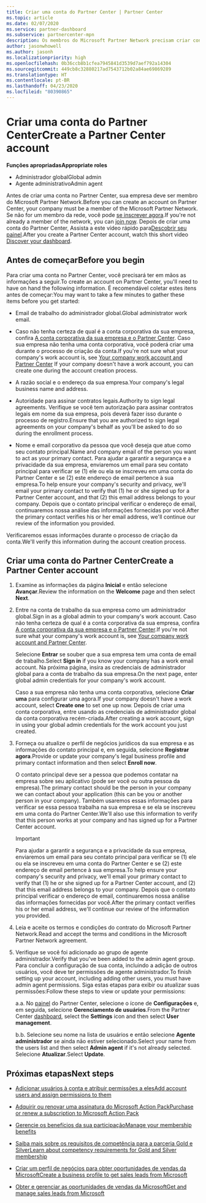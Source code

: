 ```yaml
---
title: Criar uma conta do Partner Center | Partner Center
ms.topic: article
ms.date: 02/07/2020
ms.service: partner-dashboard
ms.subservice: partnercenter-mpn
description: Os membros do Microsoft Partner Network precisam criar contas do Partner Center para gerenciar seus benefícios e competências de rede e criar um perfil de negócios.
author: jasonwhowell
ms.author: jasonh
ms.localizationpriority: high
ms.openlocfilehash: 0b36ccb8b1cfea7945841d3539d7aef792a14304
ms.sourcegitcommit: 449cb8c32880217ad7543712b02a84ae69869289
ms.translationtype: HT
ms.contentlocale: pt-BR
ms.lasthandoff: 04/23/2020
ms.locfileid: "80390865"
---
```

# <a name="create-a-partner-center-account"></a><span data-ttu-id="7ad4a-103">Criar uma conta do Partner Center</span><span class="sxs-lookup"><span data-stu-id="7ad4a-103">Create a Partner Center account</span></span>

<span data-ttu-id="7ad4a-104">**Funções apropriadas**</span><span class="sxs-lookup"><span data-stu-id="7ad4a-104">**Appropriate roles**</span></span>

- <span data-ttu-id="7ad4a-105">Administrador global</span><span class="sxs-lookup"><span data-stu-id="7ad4a-105">Global admin</span></span>
- <span data-ttu-id="7ad4a-106">Agente administrativo</span><span class="sxs-lookup"><span data-stu-id="7ad4a-106">Admin agent</span></span>

<span data-ttu-id="7ad4a-107">Antes de criar uma conta no Partner Center, sua empresa deve ser membro do Microsoft Partner Network.</span><span class="sxs-lookup"><span data-stu-id="7ad4a-107">Before you can create an account on Partner Center, your company must be a member of the Microsoft Partner Network.</span></span> <span data-ttu-id="7ad4a-108">Se não for um membro da rede, você pode [se inscrever agora](https://partner.microsoft.com/commercial#).</span><span class="sxs-lookup"><span data-stu-id="7ad4a-108">If you're not already a member of the network, you can [join now](https://partner.microsoft.com/commercial#).</span></span> <span data-ttu-id="7ad4a-109">Depois de criar uma conta do Partner Center, Assista a este vídeo rápido para[Descobrir seu painel](https://vimeo.com/290338211).</span><span class="sxs-lookup"><span data-stu-id="7ad4a-109">After you create a Partner Center account, watch this short video [Discover your dashboard](https://vimeo.com/290338211).</span></span>

## <a name="before-you-begin"></a><span data-ttu-id="7ad4a-110">Antes de começar</span><span class="sxs-lookup"><span data-stu-id="7ad4a-110">Before you begin</span></span>

<span data-ttu-id="7ad4a-111">Para criar uma conta no Partner Center, você precisará ter em mãos as informações a seguir.</span><span class="sxs-lookup"><span data-stu-id="7ad4a-111">To create an account on Partner Center, you'll need to have on hand the following information.</span></span> <span data-ttu-id="7ad4a-112">É recomendável coletar estes itens antes de começar:</span><span class="sxs-lookup"><span data-stu-id="7ad4a-112">You may want to take a few minutes to gather these items before you get started:</span></span>

-   <span data-ttu-id="7ad4a-113">Email de trabalho do administrador global.</span><span class="sxs-lookup"><span data-stu-id="7ad4a-113">Global administrator work email.</span></span>

-   <span data-ttu-id="7ad4a-114">Caso não tenha certeza de qual é a conta corporativa da sua empresa, confira [A conta corporativa da sua empresa e o Partner Center](azure-active-directory-tenants-and-partner-center.md). Caso sua empresa não tenha uma conta corporativa, você poderá criar uma durante o processo de criação da conta.</span><span class="sxs-lookup"><span data-stu-id="7ad4a-114">If you're not sure what your company's work account is, see [Your company work account and Partner Center](azure-active-directory-tenants-and-partner-center.md) If your company doesn't have a work account, you can create one during the account creation process.</span></span> 

-   <span data-ttu-id="7ad4a-115">A razão social e o endereço da sua empresa.</span><span class="sxs-lookup"><span data-stu-id="7ad4a-115">Your company's legal business name and address.</span></span>  

-   <span data-ttu-id="7ad4a-116">Autoridade para assinar contratos legais.</span><span class="sxs-lookup"><span data-stu-id="7ad4a-116">Authority to sign legal agreements.</span></span> <span data-ttu-id="7ad4a-117">Verifique se você tem autorização para assinar contratos legais em nome da sua empresa, pois deverá fazer isso durante o processo de registro.</span><span class="sxs-lookup"><span data-stu-id="7ad4a-117">Ensure that you are authorized to sign legal agreements on your company's behalf as you'll be asked to do so during the enrollment process.</span></span>

-   <span data-ttu-id="7ad4a-118">Nome e email corporativo da pessoa que você deseja que atue como seu contato principal.</span><span class="sxs-lookup"><span data-stu-id="7ad4a-118">Name and company email of the person you want to act as your primary contact.</span></span> <span data-ttu-id="7ad4a-119">Para ajudar a garantir a segurança e a privacidade da sua empresa, enviaremos um email para seu contato principal para verificar se (1) ele ou ela se inscreveu em uma conta do Partner Center e se (2) este endereço de email pertence à sua empresa.</span><span class="sxs-lookup"><span data-stu-id="7ad4a-119">To help ensure your company's security and privacy, we'll email your primary contact to verify that (1) he or she signed up for a Partner Center account, and that (2) this email address belongs to your company.</span></span> <span data-ttu-id="7ad4a-120">Depois que o contato principal verificar o endereço de email, continuaremos nossa análise das informações fornecidas por você.</span><span class="sxs-lookup"><span data-stu-id="7ad4a-120">After the primary contact verifies his or her email address, we'll continue our review of the information you provided.</span></span>

<span data-ttu-id="7ad4a-121">Verificaremos essas informações durante o processo de criação da conta.</span><span class="sxs-lookup"><span data-stu-id="7ad4a-121">We'll verify this information during the account creation process.</span></span> 
 
## <a name="create-a-partner-center-account"></a><span data-ttu-id="7ad4a-122">Criar uma conta do Partner Center</span><span class="sxs-lookup"><span data-stu-id="7ad4a-122">Create a Partner Center account</span></span>

1.  <span data-ttu-id="7ad4a-123">Examine as informações da página **Inicial** e então selecione **Avançar**.</span><span class="sxs-lookup"><span data-stu-id="7ad4a-123">Review the information on the **Welcome** page and then select **Next**.</span></span>

2.  <span data-ttu-id="7ad4a-124">Entre na conta de trabalho da sua empresa como um administrador global.</span><span class="sxs-lookup"><span data-stu-id="7ad4a-124">Sign in as a global admin to your company's work account.</span></span> <span data-ttu-id="7ad4a-125">Caso não tenha certeza de qual é a conta corporativa da sua empresa, confira [A conta corporativa da sua empresa e o Partner Center](azure-active-directory-tenants-and-partner-center.md).</span><span class="sxs-lookup"><span data-stu-id="7ad4a-125">If you're not sure what your company's work account   is, see [Your company work account and Partner Center](azure-active-directory-tenants-and-partner-center.md).</span></span>

    <span data-ttu-id="7ad4a-126">Selecione **Entrar** se souber que a sua empresa tem uma conta de email de trabalho.</span><span class="sxs-lookup"><span data-stu-id="7ad4a-126">Select **Sign in** if you know your company has a work email account.</span></span> <span data-ttu-id="7ad4a-127">Na próxima página, insira as credenciais de administrador global para a conta de trabalho da sua empresa.</span><span class="sxs-lookup"><span data-stu-id="7ad4a-127">On the next page, enter global admin credentials for your company's work account.</span></span> 

    <span data-ttu-id="7ad4a-128">Caso a sua empresa não tenha uma conta corporativa, selecione **Criar uma** para configurar uma agora.</span><span class="sxs-lookup"><span data-stu-id="7ad4a-128">If your company doesn't have a work account, select **Create one** to set one up now.</span></span> <span data-ttu-id="7ad4a-129">Depois de criar uma conta corporativa, entre usando as credenciais de administrador global da conta corporativa recém-criada.</span><span class="sxs-lookup"><span data-stu-id="7ad4a-129">After creating a work account, sign in using your global admin credentials for the work account you just created.</span></span>

3.  <span data-ttu-id="7ad4a-130">Forneça ou atualize o perfil de negócios jurídicos da sua empresa e as informações do contato principal e, em seguida, selecione **Registrar agora**.</span><span class="sxs-lookup"><span data-stu-id="7ad4a-130">Provide or update your company's legal business profile and primary contact information and then select **Enroll now**.</span></span> 

    <span data-ttu-id="7ad4a-131">O contato principal deve ser a pessoa que podemos contatar na empresa sobre seu aplicativo (pode ser você ou outra pessoa da empresa).</span><span class="sxs-lookup"><span data-stu-id="7ad4a-131">The primary contact should be the person in your company we can contact about your application (this can be you or another person in your company).</span></span> <span data-ttu-id="7ad4a-132">Também usaremos essas informações para verificar se essa pessoa trabalha na sua empresa e se ela se inscreveu em uma conta do Partner Center.</span><span class="sxs-lookup"><span data-stu-id="7ad4a-132">We'll also use this information to verify that this person works at your company and has signed up for a Partner Center account.</span></span>

    > [!IMPORTANT]  
    > <span data-ttu-id="7ad4a-133">Para ajudar a garantir a segurança e a privacidade da sua empresa, enviaremos um email para seu contato principal para verificar se (1) ele ou ela se inscreveu em uma conta do Partner Center e se (2) este endereço de email pertence à sua empresa.</span><span class="sxs-lookup"><span data-stu-id="7ad4a-133">To help ensure your company's security and privacy, we'll email your primary contact to verify that (1) he or she signed up for a Partner Center account, and (2) that this email address belongs to your company.</span></span> <span data-ttu-id="7ad4a-134">Depois que o contato principal verificar o endereço de email, continuaremos nossa análise das informações fornecidas por você.</span><span class="sxs-lookup"><span data-stu-id="7ad4a-134">After the primary contact verifies his or her email address, we'll continue our review of the information you provided.</span></span>

4.  <span data-ttu-id="7ad4a-135">Leia e aceite os termos e condições do contrato do Microsoft Partner Network.</span><span class="sxs-lookup"><span data-stu-id="7ad4a-135">Read and accept the terms and conditions in the Microsoft Partner Network agreement.</span></span> 

5.  <span data-ttu-id="7ad4a-136">Verifique se você foi adicionado ao grupo de agente administrador.</span><span class="sxs-lookup"><span data-stu-id="7ad4a-136">Verify that you've been added to the admin agent group.</span></span> <span data-ttu-id="7ad4a-137">Para concluir a configuração de sua conta, incluindo a adição de outros usuários, você deve ter permissões de agente administrador.</span><span class="sxs-lookup"><span data-stu-id="7ad4a-137">To finish setting up your account, including adding other users, you must have admin agent permissions.</span></span> <span data-ttu-id="7ad4a-138">Siga estas etapas para exibir ou atualizar suas permissões:</span><span class="sxs-lookup"><span data-stu-id="7ad4a-138">Follow these steps to view or update your permissions:</span></span>

    <span data-ttu-id="7ad4a-139">a.</span><span class="sxs-lookup"><span data-stu-id="7ad4a-139">a.</span></span> <span data-ttu-id="7ad4a-140">No [painel](https://partner.microsoft.com/dashboard/home**) do Partner Center, selecione o ícone de **Configurações** e, em seguida, selecione **Gerenciamento de usuários**.</span><span class="sxs-lookup"><span data-stu-id="7ad4a-140">From the Partner Center [dashboard](https://partner.microsoft.com/dashboard/home**), select the **Settings** icon and then select **User management**.</span></span>  

    <span data-ttu-id="7ad4a-141">b.</span><span class="sxs-lookup"><span data-stu-id="7ad4a-141">b.</span></span> <span data-ttu-id="7ad4a-142">Selecione seu nome na lista de usuários e então selecione **Agente administrador** se ainda não estiver selecionado.</span><span class="sxs-lookup"><span data-stu-id="7ad4a-142">Select your name from the users list and then select **Admin agent** if it's not already selected.</span></span> <span data-ttu-id="7ad4a-143">Selecione **Atualizar**.</span><span class="sxs-lookup"><span data-stu-id="7ad4a-143">Select **Update**.</span></span>  

## <a name="next-steps"></a><span data-ttu-id="7ad4a-144">Próximas etapas</span><span class="sxs-lookup"><span data-stu-id="7ad4a-144">Next steps</span></span>

-   [<span data-ttu-id="7ad4a-145">Adicionar usuários à conta e atribuir permissões a eles</span><span class="sxs-lookup"><span data-stu-id="7ad4a-145">Add account users and assign permissions to them</span></span>](create-user-accounts-and-set-permissions.md)

-   [<span data-ttu-id="7ad4a-146">Adquirir ou renovar uma assinatura do Microsoft Action Pack</span><span class="sxs-lookup"><span data-stu-id="7ad4a-146">Purchase or renew a subscription to Microsoft Action Pack</span></span>](mpn-get-action-pack.md)

-   [<span data-ttu-id="7ad4a-147">Gerencie os benefícios da sua participação</span><span class="sxs-lookup"><span data-stu-id="7ad4a-147">Manage your membership benefits</span></span>](manage-your-partner-network-benefits.md)

-   [<span data-ttu-id="7ad4a-148">Saiba mais sobre os requisitos de competência para a parceria Gold e Silver</span><span class="sxs-lookup"><span data-stu-id="7ad4a-148">Learn about competency requirements for Gold and Silver membership</span></span>](https://partner.microsoft.com/membership/competencies)

-   [<span data-ttu-id="7ad4a-149">Criar um perfil de negócios para obter oportunidades de vendas da Microsoft</span><span class="sxs-lookup"><span data-stu-id="7ad4a-149">Create a business profile to get sales leads from Microsoft</span></span>](create-a-marketing-profile.md)

-   [<span data-ttu-id="7ad4a-150">Obter e gerenciar as oportunidades de vendas da Microsoft</span><span class="sxs-lookup"><span data-stu-id="7ad4a-150">Get and manage sales leads from Microsoft</span></span>](responding-to-referrals.md)